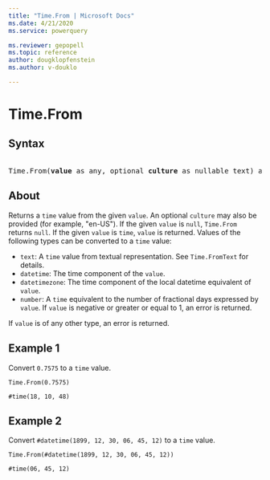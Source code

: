 ```yaml
---
title: "Time.From | Microsoft Docs"
ms.date: 4/21/2020
ms.service: powerquery

ms.reviewer: gepopell
ms.topic: reference
author: dougklopfenstein
ms.author: v-douklo

---
```

# Time.From

## Syntax

<pre> 
Time.From(<b>value</b> as any, optional <b>culture</b> as nullable text) as nullable time 
</pre>
  
## About  
Returns a `time` value from the given `value`. An optional `culture` may also be provided (for example, "en-US"). If the given `value` is `null`, `Time.From` returns `null`. If the given `value` is `time`, `value` is returned. Values of the following types can be converted to a `time` value: <ul> <li><code>text</code>: A <code>time</code> value from textual representation. See <code>Time.FromText</code> for details.</li> <li><code>datetime</code>: The time component of the <code>value</code>.</li> <li><code>datetimezone</code>: The time component of the local datetime equivalent of <code>value</code>.</li> <li><code>number</code>: A <code>time</code> equivalent to the number of fractional days expressed by <code>value</code>. If <code>value</code> is negative or greater or equal to 1, an error is returned.</li> </ul> If <code>value</code> is of any other type, an error is returned.

## Example 1
Convert `0.7575` to a `time` value.

```powerquery-m
Time.From(0.7575)
```

`#time(18, 10, 48)`

## Example 2
Convert `#datetime(1899, 12, 30, 06, 45, 12)` to a `time` value.

```powerquery-m
Time.From(#datetime(1899, 12, 30, 06, 45, 12))
```

`#time(06, 45, 12)`
